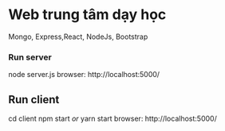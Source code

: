 # Web trung tâm dạy học

Mongo, Express,React, NodeJs, Bootstrap

### Run server
node server.js
browser: http://localhost:5000/

## Run client
cd client
npm start _or_ yarn start
browser: http://localhost:5000/

